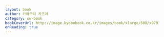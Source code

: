 ```yaml
---
layout: book
author: 카와구치 카즈야
category: sw-book
bookCoverUrl: http://image.kyobobook.co.kr/images/book/xlarge/508/x9791158391508.jpg
onReading: true
---
```


